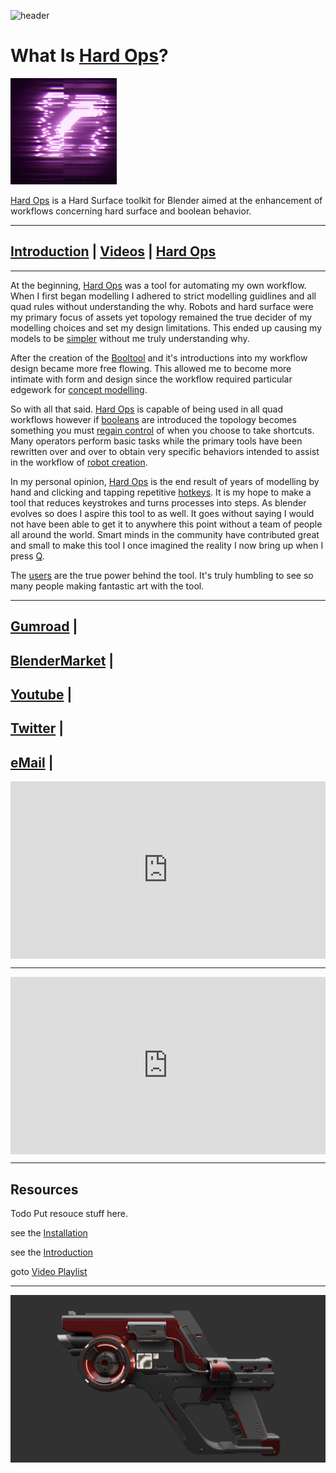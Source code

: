 ![header](img/banner.gif)

# What Is [Hard Ops](https://gumroad.com/l/hardops/)?

![logo](img/logo.gif)


[Hard Ops](https://gumroad.com/l/hardops/) is a Hard Surface toolkit for Blender aimed at the enhancement of workflows concerning hard surface and boolean behavior.

---

## [Introduction](introduction) | [Videos](https://www.youtube.com/playlist?list=PL0RqAjByAphEUuI2JDxIjjCQtfTRQlRh0) | [Hard Ops](https://gumroad.com/l/hardops/)

---

At the beginning, [Hard Ops](https://gumroad.com/l/hardops/) was a tool for automating my own workflow. When I first began modelling I adhered to strict modelling guidlines and all quad rules without understanding the why. Robots and hard surface were my primary focus of assets yet topology remained the true decider of my modelling choices and set my design limitations. This ended up causing my models to be [simpler](https://youtu.be/hoaPM1C1vAE) without me truly understanding why.

After the creation of the [Booltool](https://blenderartists.org/forum/showthread.php?336498-BoolTool-0-2&p=2659836&viewfull=1#post2659836) and it's introductions into my workflow design became more free flowing. This allowed me to become more intimate with form and design since the workflow required particular edgework for [concept modelling](https://www.youtube.com/watch?v=0654GCPxDhw).

So with all that said. [Hard Ops](https://gumroad.com/l/hardops/) is capable of being used in all quad workflows however if [booleans](boolean.md) are introduced the topology becomes something you must [regain control](tips_boolean) of when you choose to take shortcuts. Many operators perform basic tasks while the primary tools have been rewritten over and over to obtain very specific behaviors intended to assist in the workflow of [robot creation](https://www.artstation.com/artwork/4lbn4).

In my personal opinion, [Hard Ops](https://gumroad.com/l/hardops/) is the end result of years of modelling by hand and clicking and tapping repetitive [hotkeys](hotkeys.md). It is my hope to make a tool that reduces keystrokes and turns processes into steps. As blender evolves so does I aspire this tool to as well. It goes without saying I would not have been able to get it to anywhere this point without a team of people all around the world. Smart minds in the community have contributed great and small to make this tool I once imagined the reality I now bring up when I press [Q](hotkeys.md).

The [users](https://www.pinterest.com/masterxeon1001/hard-ops-users/) are the true power behind the tool. It's truly humbling to see so many people making fantastic art with the tool.

---

## [**Gumroad**](https://gumroad.com/l/hardops/) |
## [**BlenderMarket**](https://blendermarket.com/products/hardops-009-radium) |
## [**Youtube**](https://www.youtube.com/playlist?list=PL0RqAjByAphEUuI2JDxIjjCQtfTRQlRh0) |
## [**Twitter**](https://twitter.com/ChaosGear0786) |
## [**eMail**](mailto:masterxeon1001@gmail.com) |



<div style="position: relative; width: 100%; height: 0; padding-bottom: 56.25%;">
<iframe src="https://www.youtube.com/embed/7U7U-4ar91w" style="position: absolute; top: 0; left: 0; width: 100%; height: 100%;" allowfullscreen seamless frameBorder="0"></iframe>
</div>

---

<div style="position: relative; width: 100%; height: 0; padding-bottom: 56.25%;">
<iframe src="https://www.youtube.com/embed/eUQ4HSCYJfg" style="position: absolute; top: 0; left: 0; width: 100%; height: 100%;" allowfullscreen seamless frameBorder="0"></iframe>
</div>

---

## Resources

Todo Put resouce stuff here.

see the [Installation](installation.md)

see the [Introduction](introduction.md)

goto [Video Playlist](https://www.youtube.com/playlist?list=PL0RqAjByAphEUuI2JDxIjjCQtfTRQlRh0)

---

[![](img\bc_demogun.png)](https://youtu.be/5VVtEozt11k"")
